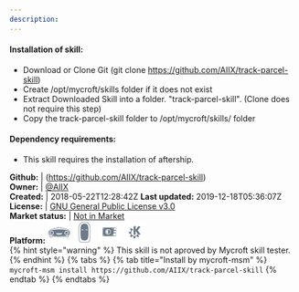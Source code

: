 ```yaml
---
description: 
---
```

#### Installation of skill:
* Download or Clone Git (git clone https://github.com/AIIX/track-parcel-skill)
* Create /opt/mycroft/skills folder if it does not exist
* Extract Downloaded Skill into a folder. "track-parcel-skill". (Clone does not require this step)
* Copy the track-parcel-skill folder to /opt/mycroft/skills/ folder

#### Dependency requirements:
* This skill requires the installation of aftership.

**Github:** | (https://github.com/AIIX/track-parcel-skill)  
**Owner:** | [@AIIX](https://github.com/AIIX)  
**Created:** | 2018-05-22T12:28:42Z  **Last updated:** 2019-12-18T05:36:07Z  
**License:** | [GNU General Public License v3.0](https://api.github.com/licenses/gpl-3.0)  
**Market status:** | [Not in Market](https://market.mycroft.ai/skill/)  
**Platform:**   ![](.gitbook/assets/mark-1-icon.png)  ![](.gitbook/assets/mark-2-icon.png)  ![](.gitbook/assets/picroft-icon.png)  ![](.gitbook/assets/kde.png)   
{% hint style="warning" %}
This skill is not aproved by Mycroft skill tester.
{% endhint %}
  {% tabs %}
{% tab title="Install by mycroft-msm" %}
``` mycroft-msm install https://github.com/AIIX/track-parcel-skill```
{% endtab %}
  {% endtabs %}
  